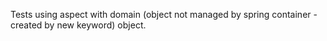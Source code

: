 Tests using aspect with domain (object not managed by spring container - created by new keyword) object. 
